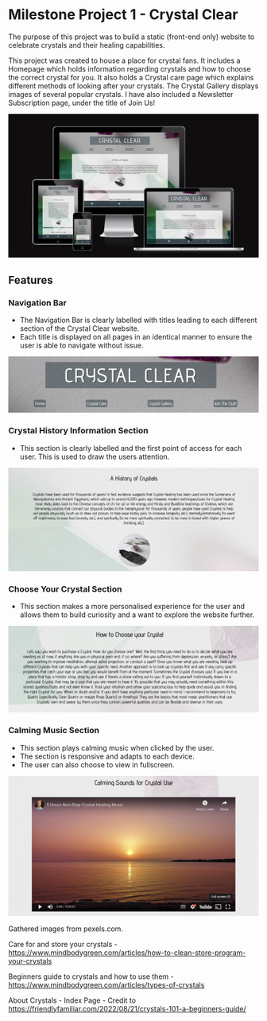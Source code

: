 # Milestone Project 1 - Crystal Clear

The purpose of this project was to build a static (front-end only) website to celebrate crystals and their healing capabilities.

This project was created to house a place for crystal fans. It includes a Homepage which holds information regarding crystals and how to choose the correct crystal for you. It also holds a Crystal care page which explains different methods of looking after your crystals. The Crystal Gallery displays images of several popular crystals. I have also included a Newsletter Subscription page, under the title of Join Us!

![Crystal Clear Am I Responsive](assets/images/am-i-responsive.png "Crystal Clear - Am I Responsive Screencapture")


## Features

### Navigation Bar

- The Navigation Bar is clearly labelled with titles leading to each different section of the Crystal Clear website. 
- Each title is displayed on all pages in an identical manner to ensure the user is able to navigate without issue.

![NavBar Screencapture](assets/images/navbar.png "Crystal Clear - NavBar Screencapture")

### Crystal History Information Section

- This section is clearly labelled and the first point of access for each user. This is used to draw the users attention.

![Crystal History Screencapture](assets/images/crystal-history.png "Crystal Clear - Crystal History Screencapture")

### Choose Your Crystal Section

- This section makes a more personalised experience for the user and allows them to build curiosity and a want to explore the website further.

![Choose Your Crystal Screencapture](assets/images/crystal-choose.png "Crystal Clear - Choose Your Crystal Screencapture")

### Calming Music Section

- This section plays calming music when clicked by the user.
- The section is responsive and adapts to each device. 
- The user can also choose to view in fullscreen. 

![Calming Music Screencapture](assets/images/calming-music.png "Crystal Clear - Calming Music Screencapture")


Gathered images from pexels.com.

Care for and store your crystals - https://www.mindbodygreen.com/articles/how-to-clean-store-program-your-crystals 

Beginners guide to crystals and how to use them - https://www.mindbodygreen.com/articles/types-of-crystals

About Crystals - Index Page - Credit to https://friendlyfamiliar.com/2022/08/21/crystals-101-a-beginners-guide/